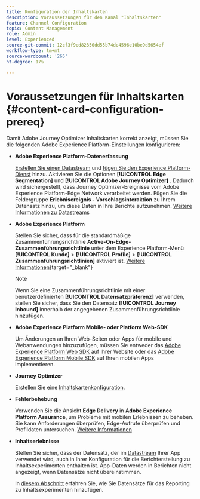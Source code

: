 ```yaml
---
title: Konfiguration der Inhaltskarten
description: Voraussetzungen für den Kanal "Inhaltskarten"
feature: Channel Configuration
topic: Content Management
role: Admin
level: Experienced
source-git-commit: 12cf3f9ed82350dd55b74de4596e10be9d5654ef
workflow-type: tm+mt
source-wordcount: '265'
ht-degree: 17%

---
```


# Voraussetzungen für Inhaltskarten {#content-card-configuration-prereq}

Damit Adobe Journey Optimizer Inhaltskarten korrekt anzeigt, müssen Sie die folgenden Adobe Experience Platform-Einstellungen konfigurieren:

* **Adobe Experience Platform-Datenerfassung**

  [Erstellen Sie einen Datastream](https://experienceleague.adobe.com/en/docs/experience-platform/datastreams/configure) und [fügen Sie den Experience Platform-Dienst](https://experienceleague.adobe.com/en/docs/experience-platform/datastreams/configure#aep) hinzu. Aktivieren Sie die Optionen **[!UICONTROL Edge Segmentation]** und **[!UICONTROL Adobe Journey Optimizer]** . Dadurch wird sichergestellt, dass Journey Optimizer-Ereignisse vom Adobe Experience Platform-Edge Network verarbeitet werden.
Fügen Sie die Feldergruppe **Erlebnisereignis - Vorschlagsinteraktion** zu Ihrem Datensatz hinzu, um diese Daten in Ihre Berichte aufzunehmen. [Weitere Informationen zu Datastreams](https://experienceleague.adobe.com/en/docs/experience-platform/datastreams/configure)

* **Adobe Experience Platform**

  Stellen Sie sicher, dass für die standardmäßige Zusammenführungsrichtlinie **Active-On-Edge-Zusammenführungsrichtlinie** unter dem Experience Platform-Menü **[!UICONTROL Kunde]** > **[!UICONTROL Profile]** > **[!UICONTROL Zusammenführungsrichtlinien]** aktiviert ist. [Weitere Informationen](https://experienceleague.adobe.com/docs/experience-platform/profile/merge-policies/ui-guide.html?lang=de#configure){target="_blank"}

  >[!NOTE]
  >
  >Wenn Sie eine Zusammenführungsrichtlinie mit einer benutzerdefinierten **[!UICONTROL Datensatzpräferenz]** verwenden, stellen Sie sicher, dass Sie den Datensatz **[!UICONTROL Journey Inbound]** innerhalb der angegebenen Zusammenführungsrichtlinie hinzufügen.

* **Adobe Experience Platform Mobile- oder Platform Web-SDK**

  Um Änderungen an Ihren Web-Seiten oder Apps für mobile und Webanwendungen hinzuzufügen, müssen Sie entweder das [Adobe Experience Platform Web SDK](https://experienceleague.adobe.com/de/docs/platform-learn/implement-web-sdk/overview) auf Ihrer Website oder das [Adobe Experience Platform Mobile SDK](https://developer.adobe.com/client-sdks/home/) auf Ihren mobilen Apps implementieren.

* **Journey Optimizer**

  Erstellen Sie eine [Inhaltskartenkonfiguration](#content-card-configuration).

* **Fehlerbehebung**

  Verwenden Sie die Ansicht **Edge Delivery** in **Adobe Experience Platform Assurance**, um Probleme mit mobilen Erlebnissen zu beheben. Sie kann Anforderungen überprüfen, Edge-Aufrufe überprüfen und Profildaten untersuchen. [Weitere Informationen](https://experienceleague.adobe.com/de/docs/experience-platform/assurance/view/edge-delivery)

* **Inhaltserlebnisse**

  Stellen Sie sicher, dass der Datensatz, der im [Datastream](https://experienceleague.adobe.com/en/docs/experience-platform/datastreams/overview#_blank) Ihrer App verwendet wird, auch in Ihrer Konfiguration für die Berichterstellung zu Inhaltsexperimenten enthalten ist. App-Daten werden in Berichten nicht angezeigt, wenn Datensätze nicht übereinstimmen.

  In [diesem Abschnitt](../content-management/reporting-configuration.md) erfahren Sie, wie Sie Datensätze für das Reporting zu Inhaltsexperimenten hinzufügen.
